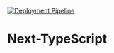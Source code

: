 [![Deployment Pipeline](https://github.com/zeque98/next-typescript/actions/workflows/pipeline.yml/badge.svg)](https://github.com/zeque98/next-typescript/actions/workflows/pipeline.yml)

# Next-TypeScript
